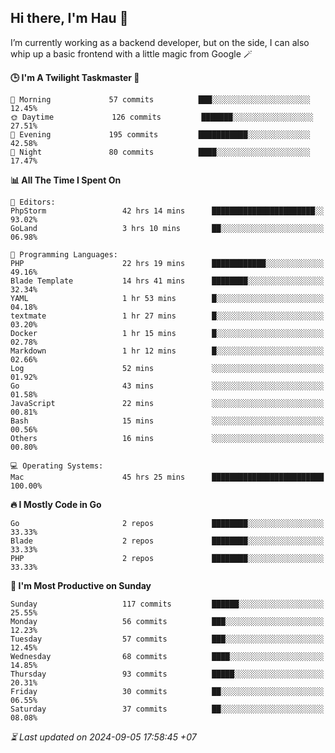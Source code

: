 ## Hi there, I'm Hau 👋
I’m currently working as a backend developer, but on the side, I can also whip up a basic frontend with a little magic from Google 🪄

<!--START_SECTION:readme-stats-->
**🕒 I'm A Twilight Taskmaster 🌆**

```text
🌅 Morning             57 commits          ███░░░░░░░░░░░░░░░░░░░░░░   12.45%
🌞 Daytime             126 commits         ███████░░░░░░░░░░░░░░░░░░   27.51%
🌆 Evening             195 commits         ███████████░░░░░░░░░░░░░░   42.58%
🌙 Night               80 commits          ████░░░░░░░░░░░░░░░░░░░░░   17.47%
```

**📊 All The Time I Spent On**

```text
📝 Editors:
PhpStorm                 42 hrs 14 mins      ███████████████████████░░   93.02%
GoLand                   3 hrs 10 mins       ██░░░░░░░░░░░░░░░░░░░░░░░   06.98%

💬 Programming Languages:
PHP                      22 hrs 19 mins      ████████████░░░░░░░░░░░░░   49.16%
Blade Template           14 hrs 41 mins      ████████░░░░░░░░░░░░░░░░░   32.34%
YAML                     1 hr 53 mins        █░░░░░░░░░░░░░░░░░░░░░░░░   04.18%
textmate                 1 hr 27 mins        █░░░░░░░░░░░░░░░░░░░░░░░░   03.20%
Docker                   1 hr 15 mins        █░░░░░░░░░░░░░░░░░░░░░░░░   02.78%
Markdown                 1 hr 12 mins        █░░░░░░░░░░░░░░░░░░░░░░░░   02.66%
Log                      52 mins             ░░░░░░░░░░░░░░░░░░░░░░░░░   01.92%
Go                       43 mins             ░░░░░░░░░░░░░░░░░░░░░░░░░   01.58%
JavaScript               22 mins             ░░░░░░░░░░░░░░░░░░░░░░░░░   00.81%
Bash                     15 mins             ░░░░░░░░░░░░░░░░░░░░░░░░░   00.56%
Others                   16 mins             ░░░░░░░░░░░░░░░░░░░░░░░░░   00.80%

💻 Operating Systems:
Mac                      45 hrs 25 mins      █████████████████████████   100.00%
```

**🔥 I Mostly Code in Go**

```text
Go                       2 repos             ████████░░░░░░░░░░░░░░░░░   33.33%
Blade                    2 repos             ████████░░░░░░░░░░░░░░░░░   33.33%
PHP                      2 repos             ████████░░░░░░░░░░░░░░░░░   33.33%
```

**📅 I'm Most Productive on Sunday**

```text
Sunday                   117 commits         ██████░░░░░░░░░░░░░░░░░░░   25.55%
Monday                   56 commits          ███░░░░░░░░░░░░░░░░░░░░░░   12.23%
Tuesday                  57 commits          ███░░░░░░░░░░░░░░░░░░░░░░   12.45%
Wednesday                68 commits          ████░░░░░░░░░░░░░░░░░░░░░   14.85%
Thursday                 93 commits          █████░░░░░░░░░░░░░░░░░░░░   20.31%
Friday                   30 commits          ██░░░░░░░░░░░░░░░░░░░░░░░   06.55%
Saturday                 37 commits          ██░░░░░░░░░░░░░░░░░░░░░░░   08.08%
```



*⏳ Last updated on 2024-09-05 17:58:45 +07*
<!--END_SECTION:readme-stats-->
